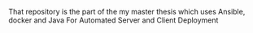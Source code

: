 That repository is the part of the my master thesis which uses Ansible, docker and Java For Automated Server and Client Deployment

